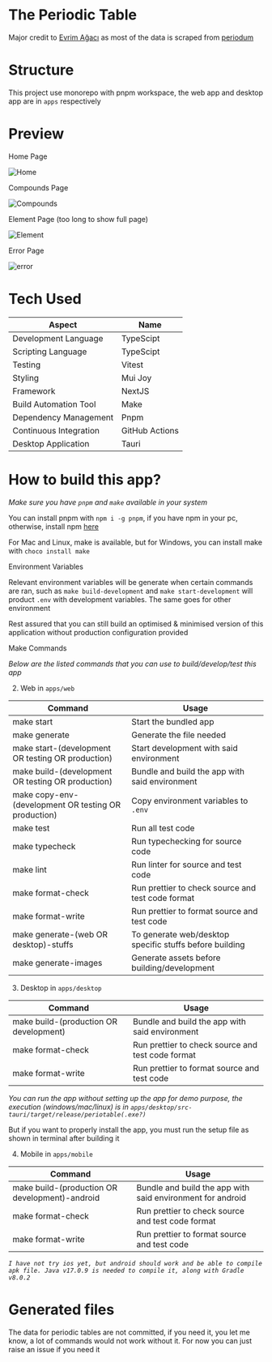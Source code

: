# The Periodic Table

Major credit to [Evrim Ağacı](https://github.com/evrimagaci) as most of the data is scraped from [periodum](https://github.com/evrimagaci/periodum)

# Structure

This project use monorepo with pnpm workspace, the web app and desktop app are in `apps` respectively

# Preview

Home Page

![Home](apps/web/test/snapshot/snapshot-images/pc/home.png 'Home')

Compounds Page

![Compounds](apps/web/test/snapshot/snapshot-images/pc/compounds.png 'Compounds')

Element Page (too long to show full page)

![Element](apps/web/docs/element.png 'Element')

Error Page

![error](apps/web/test/snapshot/snapshot-images/pc/error.png 'Error')

# Tech Used

| Aspect                 | Name           |
| ---------------------- | -------------- |
| Development Language   | TypeScipt      |
| Scripting Language     | TypeScipt      |
| Testing                | Vitest         |
| Styling                | Mui Joy        |
| Framework              | NextJS         |
| Build Automation Tool  | Make           |
| Dependency Management  | Pnpm           |
| Continuous Integration | GitHub Actions |
| Desktop Application    | Tauri          |

# How to build this app?

_*Make sure you have `pnpm` and `make` available in your system*_

You can install pnpm with `npm i -g pnpm`, if you have npm in your pc, otherwise, install npm [here](https://nodejs.org/en/download/current)

For Mac and Linux, make is available, but for Windows, you can install make with `choco install make`

Environment Variables

Relevant environment variables will be generate when certain commands are ran, such as `make build-development` and `make start-development` will product `.env` with development variables. The same goes for other environment

Rest assured that you can still build an optimised & minimised version of this application without production configuration provided

Make Commands

_*Below are the listed commands that you can use to build/develop/test this app*_

2. Web in `apps/web`

| Command                                              | Usage                                                   |
| ---------------------------------------------------- | ------------------------------------------------------- |
| make start                                           | Start the bundled app                                   |
| make generate                                        | Generate the file needed                                |
| make start-(development OR testing OR production)    | Start development with said environment                 |
| make build-(development OR testing OR production)    | Bundle and build the app with said environment          |
| make copy-env-(development OR testing OR production) | Copy environment variables to `.env`                    |
| make test                                            | Run all test code                                       |
| make typecheck                                       | Run typechecking for source code                        |
| make lint                                            | Run linter for source and test code                     |
| make format-check                                    | Run prettier to check source and test code format       |
| make format-write                                    | Run prettier to format source and test code             |
| make generate-(web OR desktop)-stuffs                | To generate web/desktop specific stuffs before building |
| make generate-images                                 | Generate assets before building/development             |

3. Desktop in `apps/desktop`

| Command                                | Usage                                             |
| -------------------------------------- | ------------------------------------------------- |
| make build-(production OR development) | Bundle and build the app with said environment    |
| make format-check                      | Run prettier to check source and test code format |
| make format-write                      | Run prettier to format source and test code       |

_*You can run the app without setting up the app for demo purpose, the execution (windows/mac/linux) is in `apps/desktop/src-tauri/target/release/periotable(.exe?)`*_

But if you want to properly install the app, you must run the setup file as shown in terminal after building it

4. Mobile in `apps/mobile`

| Command                                        | Usage                                                      |
| ---------------------------------------------- | ---------------------------------------------------------- |
| make build-(production OR development)-android | Bundle and build the app with said environment for android |
| make format-check                              | Run prettier to check source and test code format          |
| make format-write                              | Run prettier to format source and test code                |

_*`I have not try ios yet, but android should work and be able to compile apk file. Java v17.0.9 is needed to compile it, along with Gradle v8.0.2`*_

# Generated files

The data for periodic tables are not committed, if you need it, you let me know, a lot of commands would not work without it. For now you can just raise an issue if you need it
